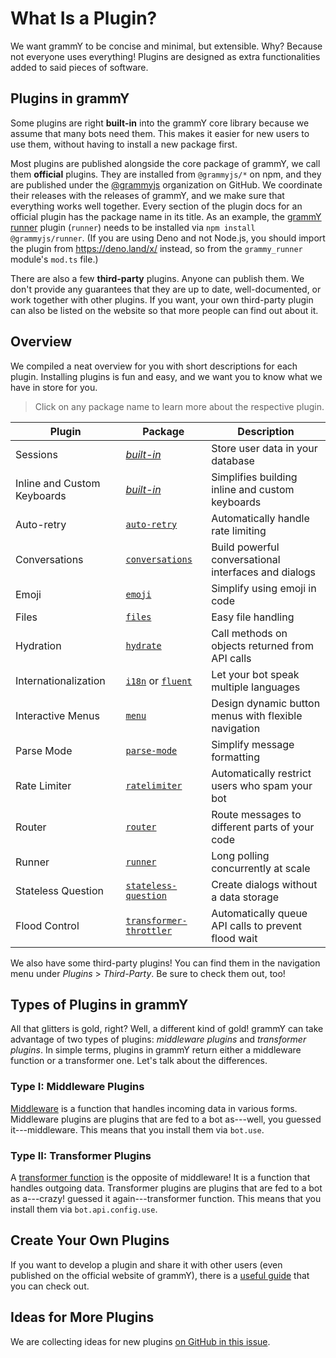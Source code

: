 # What Is a Plugin?

We want grammY to be concise and minimal, but extensible.
Why?
Because not everyone uses everything!
Plugins are designed as extra functionalities added to said pieces of software.

## Plugins in grammY

Some plugins are right **built-in** into the grammY core library because we assume that many bots need them.
This makes it easier for new users to use them, without having to install a new package first.

Most plugins are published alongside the core package of grammY, we call them **official** plugins.
They are installed from `@grammyjs/*` on npm, and they are published under the [@grammyjs](https://github.com/grammyjs) organization on GitHub.
We coordinate their releases with the releases of grammY, and we make sure that everything works well together.
Every section of the plugin docs for an official plugin has the package name in its title.
As an example, the [grammY runner](./runner) plugin (`runner`) needs to be installed via `npm install @grammyjs/runner`.
(If you are using Deno and not Node.js, you should import the plugin from <https://deno.land/x/> instead, so from the `grammy_runner` module's `mod.ts` file.)

There are also a few **third-party** plugins.
Anyone can publish them.
We don't provide any guarantees that they are up to date, well-documented, or work together with other plugins.
If you want, your own third-party plugin can also be listed on the website so that more people can find out about it.

## Overview

We compiled a neat overview for you with short descriptions for each plugin.
Installing plugins is fun and easy, and we want you to know what we have in store for you.

> Click on any package name to learn more about the respective plugin.

| Plugin                      | Package                                            | Description                                          |
| --------------------------- | -------------------------------------------------- | ---------------------------------------------------- |
| Sessions                    | _[built-in](./session)_                            | Store user data in your database                     |
| Inline and Custom Keyboards | _[built-in](./keyboard)_                           | Simplifies building inline and custom keyboards      |
| Auto-retry                  | [`auto-retry`](./auto-retry)                       | Automatically handle rate limiting                   |
| Conversations               | [`conversations`](./conversations)                 | Build powerful conversational interfaces and dialogs |
| Emoji                       | [`emoji`](./emoji)                                 | Simplify using emoji in code                         |
| Files                       | [`files`](./files)                                 | Easy file handling                                   |
| Hydration                   | [`hydrate`](./hydrate)                             | Call methods on objects returned from API calls      |
| Internationalization        | [`i18n`](./i18n) or [`fluent`](./fluent)           | Let your bot speak multiple languages                |
| Interactive Menus           | [`menu`](./menu)                                   | Design dynamic button menus with flexible navigation |
| Parse Mode                  | [`parse-mode`](./parse-mode)                       | Simplify message formatting                          |
| Rate Limiter                | [`ratelimiter`](./ratelimiter)                     | Automatically restrict users who spam your bot       |
| Router                      | [`router`](./router)                               | Route messages to different parts of your code       |
| Runner                      | [`runner`](./runner)                               | Long polling concurrently at scale                   |
| Stateless Question          | [`stateless-question`](./stateless-question)       | Create dialogs without a data storage                |
| Flood Control               | [`transformer-throttler`](./transformer-throttler) | Automatically queue API calls to prevent flood wait  |

We also have some third-party plugins!
You can find them in the navigation menu under _Plugins_ > _Third-Party_.
Be sure to check them out, too!

## Types of Plugins in grammY

All that glitters is gold, right?
Well, a different kind of gold!
grammY can take advantage of two types of plugins: _middleware plugins_ and _transformer plugins_.
In simple terms, plugins in grammY return either a middleware function or a transformer one.
Let's talk about the differences.

### Type I: Middleware Plugins

[Middleware](../guide/middleware) is a function that handles incoming data in various forms.
Middleware plugins are plugins that are fed to a bot as---well, you guessed it---middleware.
This means that you install them via `bot.use`.

### Type II: Transformer Plugins

A [transformer function](../advanced/transformers) is the opposite of middleware!
It is a function that handles outgoing data.
Transformer plugins are plugins that are fed to a bot as a---crazy! guessed it again---transformer function.
This means that you install them via `bot.api.config.use`.

## Create Your Own Plugins

If you want to develop a plugin and share it with other users (even published on the official website of grammY), there is a [useful guide](./guide) that you can check out.

## Ideas for More Plugins

We are collecting ideas for new plugins [on GitHub in this issue](https://github.com/grammyjs/grammY/issues/110).
